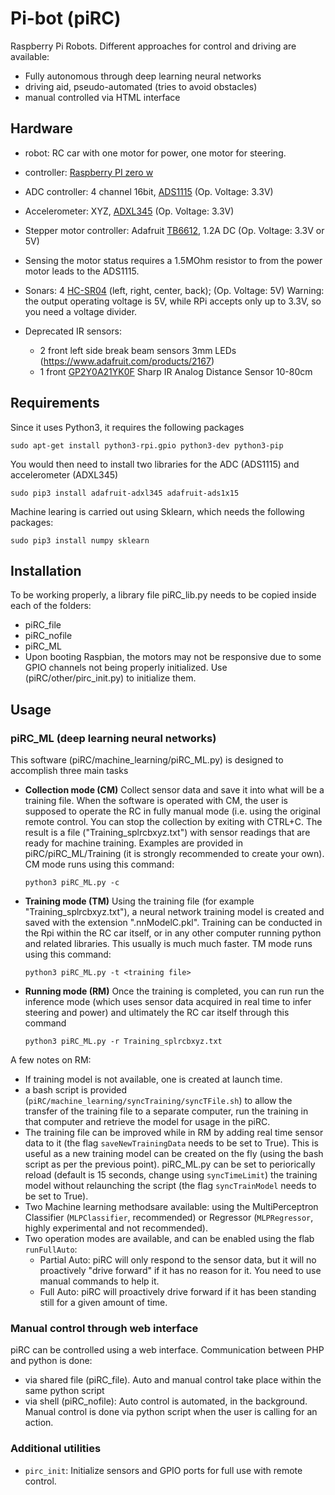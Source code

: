 # Pi-bot (piRC)
Raspberry Pi Robots. Different approaches for control and driving are available:
- Fully autonomous through deep learning neural networks 
- driving aid, pseudo-automated (tries to avoid obstacles)
- manual controlled via HTML interface

## Hardware
- robot: RC car with one motor for power, one motor for steering.
- controller: [Raspberry PI zero w](https://www.raspberrypi.org/products/pi-zero-w/)
- ADC controller: 4 channel 16bit, [ADS1115](http://www.ti.com/lit/ds/symlink/ads1115.pdf) (Op. Voltage: 3.3V)
- Accelerometer: XYZ, [ADXL345](http://www.analog.com/en/products/mems/accelerometers/adxl345.html) (Op. Voltage: 3.3V)
- Stepper motor controller: Adafruit [TB6612](https://learn.adafruit.com/adafruit-tb6612-h-bridge-dc-stepper-motor-driver-breakout/overview), 1.2A DC (Op. Voltage: 3.3V or 5V)
- Sensing the motor status requires a 1.5MOhm resistor to from the power motor leads to the ADS1115. 
- Sonars: 4 [HC-SR04](http://www.micropik.com/PDF/HCSR04.pdf) (left, right, center, back); (Op. Voltage: 5V)
  Warning: the output operating voltage is 5V, while RPi accepts only up to 3.3V, so you need a voltage divider. 

- Deprecated IR sensors:
    - 2 front left side break beam sensors 3mm LEDs (https://www.adafruit.com/products/2167)
    - 1 front [GP2Y0A21YK0F](http://www.sharp-world.com/products/device/lineup/data/pdf/datasheet/gp2y0a21yk_e.pdf) Sharp IR Analog Distance Sensor 10-80cm

## Requirements
Since it uses Python3, it requires the following packages

    sudo apt-get install python3-rpi.gpio python3-dev python3-pip

You would then need to install two libraries for the ADC (ADS1115) and accelerometer (ADXL345)

    sudo pip3 install adafruit-adxl345 adafruit-ads1x15

Machine learing is carried out using Sklearn, which needs the following packages:

    sudo pip3 install numpy sklearn

## Installation
To be working properly, a library file piRC_lib.py needs to be copied inside each of the folders:
- piRC_file
- piRC_nofile
- piRC_ML
- Upon booting Raspbian, the motors may not be responsive due to some GPIO channels not being properly initialized. Use (piRC/other/pirc_init.py) to initialize them.

## Usage
### piRC_ML (deep learning neural networks)
This software (piRC/machine_learning/piRC_ML.py) is designed to accomplish three main tasks
- **Collection mode (CM)** Collect sensor data and save it into what will be a training file. When the software is operated with CM, the user is supposed to operate the RC in fully manual mode (i.e. using the original remote control. You can stop the collection by exiting with CTRL+C. The result is a file ("Training_splrcbxyz.txt") with sensor readings that are ready for machine training. Examples are provided in piRC/piRC_ML/Training (it is strongly recommended to create your own). CM mode runs using this command:

    `python3 piRC_ML.py -c`

- **Training mode (TM)** Using the training file (for example "Training_splrcbxyz.txt"), a neural network training model is created and saved with the extension ".nnModelC.pkl". Training can be conducted in the Rpi within the RC car itself, or in any other computer running python and related libraries. This usually is much much faster. TM mode runs using this command:

    `python3 piRC_ML.py -t <training file>`

- **Running mode (RM)** Once the training is completed, you can run run the inference mode (which uses sensor data acquired in real time to infer steering and power) and ultimately the RC car itself through this command

    `python3 piRC_ML.py -r Training_splrcbxyz.txt`

A few notes on RM:
- If training model is not available, one is created at launch time.
- a bash script is provided (`piRC/machine_learning/syncTraining/syncTFile.sh`) to allow the transfer of the training file to a separate computer, run the training in that computer and retrieve the model for usage in the piRC.
- The training file can be improved while in RM by adding real time sensor data to it (the flag `saveNewTrainingData` needs to be set to True). This is useful as a new training model can be created on the fly (using the bash script as per the previous point). piRC_ML.py can be set to periorically reload (default is 15 seconds, change using `syncTimeLimit`) the training model without relaunching the script (the flag `syncTrainModel` needs to be set to True).
- Two Machine learning methodsare available: using the MultiPerceptron Classifier (`MLPClassifier`, recommended) or Regressor (`MLPRegressor`, highly experimental and not recommended). 
- Two operation modes are available, and can be enabled using the flab `runFullAuto`:
    - Partial Auto: piRC will only respond to the sensor data, but it will no proactively "drive forward" if it has no reason for it. You need to use manual commands to help it. 
    - Full Auto: piRC will proactively drive forward if it has been standing still for a given amount of time. 

### Manual control through web interface
piRC can be controlled using a web interface. Communication between PHP and python is done: 
- via shared file (piRC_file). Auto and manual control take place within the same python script
- via shell (piRC_nofile): Auto control is automated, in the background. Manual control is done via python script when the user 
is calling for an action.

### Additional utilities
- `pirc_init`: Initialize sensors and GPIO ports for full use with remote control.


